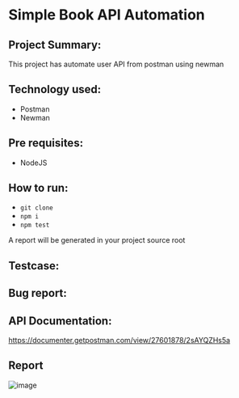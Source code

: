#  Simple Book API Automation

##  Project Summary:
This project has automate user API from postman using newman

##  Technology used:
  - Postman
  - Newman

##  Pre requisites:
  - NodeJS

##  How to run:
- ```git clone```
- ```npm i```
- ```npm test```
  
A report will be generated in your project source root

##  Testcase:
<link>

##  Bug report:
<link>

##  API Documentation:
https://documenter.getpostman.com/view/27601878/2sAYQZHs5a

## Report
![image](https://github.com/user-attachments/assets/99924712-7c92-4c03-abac-a2f7693bec99)

